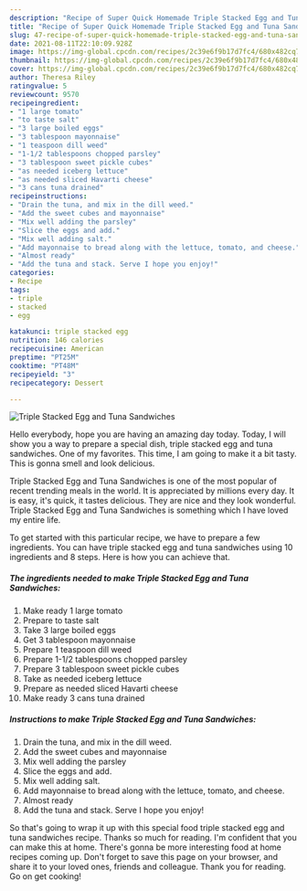 ```yaml
---
description: "Recipe of Super Quick Homemade Triple Stacked Egg and Tuna Sandwiches"
title: "Recipe of Super Quick Homemade Triple Stacked Egg and Tuna Sandwiches"
slug: 47-recipe-of-super-quick-homemade-triple-stacked-egg-and-tuna-sandwiches
date: 2021-08-11T22:10:09.928Z
image: https://img-global.cpcdn.com/recipes/2c39e6f9b17d7fc4/680x482cq70/triple-stacked-egg-and-tuna-sandwiches-recipe-main-photo.jpg
thumbnail: https://img-global.cpcdn.com/recipes/2c39e6f9b17d7fc4/680x482cq70/triple-stacked-egg-and-tuna-sandwiches-recipe-main-photo.jpg
cover: https://img-global.cpcdn.com/recipes/2c39e6f9b17d7fc4/680x482cq70/triple-stacked-egg-and-tuna-sandwiches-recipe-main-photo.jpg
author: Theresa Riley
ratingvalue: 5
reviewcount: 9570
recipeingredient:
- "1 large tomato"
- "to taste salt"
- "3 large boiled eggs"
- "3 tablespoon mayonnaise"
- "1 teaspoon dill weed"
- "1-1/2 tablespoons chopped parsley"
- "3 tablespoon sweet pickle cubes"
- "as needed iceberg lettuce"
- "as needed sliced Havarti cheese"
- "3 cans tuna drained"
recipeinstructions:
- "Drain the tuna, and mix in the dill weed."
- "Add the sweet cubes and mayonnaise"
- "Mix well adding the parsley"
- "Slice the eggs and add."
- "Mix well adding salt."
- "Add mayonnaise to bread along with the lettuce, tomato, and cheese."
- "Almost ready"
- "Add the tuna and stack. Serve I hope you enjoy!"
categories:
- Recipe
tags:
- triple
- stacked
- egg

katakunci: triple stacked egg 
nutrition: 146 calories
recipecuisine: American
preptime: "PT25M"
cooktime: "PT48M"
recipeyield: "3"
recipecategory: Dessert

---
```



![Triple Stacked Egg and Tuna Sandwiches](https://img-global.cpcdn.com/recipes/2c39e6f9b17d7fc4/680x482cq70/triple-stacked-egg-and-tuna-sandwiches-recipe-main-photo.jpg)

Hello everybody, hope you are having an amazing day today. Today, I will show you a way to prepare a special dish, triple stacked egg and tuna sandwiches. One of my favorites. This time, I am going to make it a bit tasty. This is gonna smell and look delicious.

Triple Stacked Egg and Tuna Sandwiches is one of the most popular of recent trending meals in the world. It is appreciated by millions every day. It is easy, it's quick, it tastes delicious. They are nice and they look wonderful. Triple Stacked Egg and Tuna Sandwiches is something which I have loved my entire life.




To get started with this particular recipe, we have to prepare a few ingredients. You can have triple stacked egg and tuna sandwiches using 10 ingredients and 8 steps. Here is how you can achieve that.

<!--inarticleads1-->

##### The ingredients needed to make Triple Stacked Egg and Tuna Sandwiches:

1. Make ready 1 large tomato
1. Prepare to taste salt
1. Take 3 large boiled eggs
1. Get 3 tablespoon mayonnaise
1. Prepare 1 teaspoon dill weed
1. Prepare 1-1/2 tablespoons chopped parsley
1. Prepare 3 tablespoon sweet pickle cubes
1. Take as needed iceberg lettuce
1. Prepare as needed sliced Havarti cheese
1. Make ready 3 cans tuna drained




<!--inarticleads2-->

##### Instructions to make Triple Stacked Egg and Tuna Sandwiches:

1. Drain the tuna, and mix in the dill weed.
1. Add the sweet cubes and mayonnaise
1. Mix well adding the parsley
1. Slice the eggs and add.
1. Mix well adding salt.
1. Add mayonnaise to bread along with the lettuce, tomato, and cheese.
1. Almost ready
1. Add the tuna and stack. Serve I hope you enjoy!




So that's going to wrap it up with this special food triple stacked egg and tuna sandwiches recipe. Thanks so much for reading. I'm confident that you can make this at home. There's gonna be more interesting food at home recipes coming up. Don't forget to save this page on your browser, and share it to your loved ones, friends and colleague. Thank you for reading. Go on get cooking!
